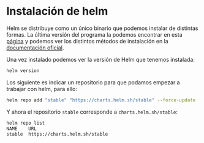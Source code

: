 # Instalación de helm

Helm se distribuye como un único binario que podemos instalar de distintas formas. La última versión del programa la podemos encontrar en esta [página](https://github.com/helm/helm/releases/) y podemos ver los distintos métodos de instalación en la [documentación oficial](https://helm.sh/docs/intro/install/).

Una vez instalado podemos ver la versión de Helm que tenemos instalada:

```bash
helm version
```

Los siguiente es indicar un repositorio para que podamos empezar a trabajar con helm, para ello:

```bash
helm repo add "stable" "https://charts.helm.sh/stable" --force-update
```

Y ahora el repositorio `stable` corresponde a `charts.helm.sh/stable`:

```bash
helm repo list
NAME  	URL                          
stable	https://charts.helm.sh/stable
```
